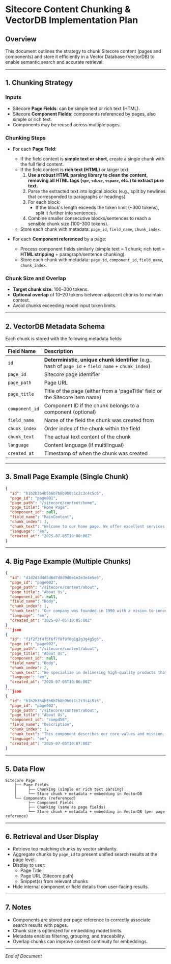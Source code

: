 # Sitecore Content Chunking & VectorDB Implementation Plan

## Overview

This document outlines the strategy to chunk Sitecore content (pages and components) and store it efficiently in a Vector Database (VectorDB) to enable semantic search and accurate retrieval.

---

## 1. Chunking Strategy

### Inputs

- Sitecore **Page Fields**: can be simple text or rich text (HTML).
- Sitecore **Component Fields**: components referenced by pages, also simple or rich text.
- Components may be reused across multiple pages.

### Chunking Steps

- For each **Page Field**:
    - If the field content is **simple text or short**, create a single chunk with the full field content.
    - If the field content is **rich text (HTML)** or larger text:
        1. **Use a robust HTML parsing library to clean the content, removing all HTML tags (`<p>`, `<div>`, `<span>`, etc.) to extract pure text.**
        2. Parse the extracted text into logical blocks (e.g., split by newlines that corresponded to paragraphs or headings).
        3. For each block:
            - If the block's length exceeds the token limit (~300 tokens), split it further into sentences.
        4. Combine smaller consecutive blocks/sentences to reach a sensible chunk size (100–300 tokens).
    - Store each chunk with metadata: `page_id`, `field_name`, `chunk_index`.

- For each **Component referenced** by a page:
    - Process component fields similarly (simple text = 1 chunk; rich text = **HTML stripping** + paragraph/sentence chunking).
    - Store each chunk with metadata: `page_id`, `component_id`, `field_name`, `chunk_index`.

### Chunk Size and Overlap

- **Target chunk size**: 100–300 tokens.
- **Optional overlap** of 10–20 tokens between adjacent chunks to maintain context.
- Avoid chunks exceeding model input token limits.

---

## 2. VectorDB Metadata Schema

Each chunk is stored with the following metadata fields:

| Field Name     | Description                                                                          |
| :------------- | :----------------------------------------------------------------------------------- |
| `id`           | **Deterministic, unique chunk identifier** (e.g., hash of `page_id` + `field_name` + `chunk_index`) |
| `page_id`      | Sitecore page identifier                                                             |
| `page_path`    | Page URL                                                                             |
| `page_title`   | Title of the page (either from a 'pageTitle' field or the Sitecore item name)        |
| `component_id` | Component ID if the chunk belongs to a component (optional)                          |
| `field_name`   | Name of the field the chunk was created from                                         |
| `chunk_index`  | Order index of the chunk within the field                                            |
| `chunk_text`   | The actual text content of the chunk                                                 |
| `language`     | Content language (if multilingual)                                                   |
| `created_at`   | Timestamp of when the chunk was created                                              |

---

## 3. Small Page Example (Single Chunk)

```json
{
  "id": "b1b2b3b4b5b6b7b8b9b0c1c2c3c4c5c6",
  "page_id": "page001",
  "page_path": "/sitecore/content/home",
  "page_title": "Home Page",
  "component_id": null,
  "field_name": "MainContent",
  "chunk_index": 1,
  "chunk_text": "Welcome to our home page. We offer excellent services for all your needs.",
  "language": "en",
  "created_at": "2025-07-05T10:00:00Z"
}
```

---

## 4. Big Page Example (Multiple Chunks)

```json
{
  "id": "d1d2d3d4d5d6d7d8d9d0e1e2e3e4e5e6",
  "page_id": "page002",
  "page_path": "/sitecore/content/about",
  "page_title": "About Us",
  "component_id": null,
  "field_name": "Body",
  "chunk_index": 1,
  "chunk_text": "Our company was founded in 1990 with a vision to innovate...",
  "language": "en",
  "created_at": "2025-07-05T10:05:00Z"
}
```json
{
  "id": "f1f2f3f4f5f6f7f8f9f0g1g2g3g4g5g6",
  "page_id": "page002",
  "page_path": "/sitecore/content/about",
  "page_title": "About Us",
  "component_id": null,
  "field_name": "Body",
  "chunk_index": 2,
  "chunk_text": "We specialize in delivering high-quality products that exceed expectations...",
  "language": "en",
  "created_at": "2025-07-05T10:06:00Z"
}
```json
{
  "id": "h1h2h3h4h5h6h7h8h9h0i1i2i3i4i5i6",
  "page_id": "page002",
  "page_path": "/sitecore/content/about",
  "page_title": "About Us",
  "component_id": "comp456",
  "field_name": "Description",
  "chunk_index": 1,
  "chunk_text": "This component describes our core values and mission...",
  "language": "en",
  "created_at": "2025-07-05T10:07:00Z"
}
```

---

## 5. Data Flow

```text
Sitecore Page
    ├── Page Fields
    │     ├── Chunking (simple or rich text parsing)
    │     └── Store chunk + metadata + embedding in VectorDB
    └── Components (referenced)
          ├── Component Fields
          ├── Chunking (same as page fields)
          └── Store chunk + metadata + embedding in VectorDB (per page reference)
```

---

## 6. Retrieval and User Display

- Retrieve top matching chunks by vector similarity.
- Aggregate chunks by `page_id` to present unified search results at the page level.
- Display to user:
  - Page Title
  - Page URL (Sitecore path)
  - Snippet(s) from relevant chunks
- Hide internal component or field details from user-facing results.

---

## 7. Notes

- Components are stored per page reference to correctly associate search results with pages.
- Chunk size is optimized for embedding model limits.
- Metadata enables filtering, grouping, and traceability.
- Overlap chunks can improve context continuity for embeddings.

---

*End of Document*

